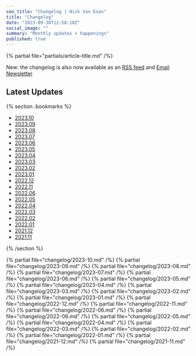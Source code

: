 ```yaml
---
seo_title: "Changelog | Nick Van Exan"
title: "Changelog"
date: "2023-09-30T12:58:10Z"
social_image: ""
summary: "Monthly updates + happenings"
published: true
---
```


{% partial file="partials/article-title.md" /%}

New: the changelog is also now available as an [RSS feed](/feed.xml) and [Email Newsletter](https://buttondown.email/nickvanexan)

## Latest Updates

{% section .bookmarks %}

- [2023.10](#october-2023)
- [2023.09](#september-2023)
- [2023.08](#august-2023)
- [2023.07](#july-2023)
- [2023.06](#june-2023)
- [2023.05](#may-2023)
- [2023.04](#april-2023)
- [2023.03](#march-2023)
- [2023.02](#february-2023)
- [2023.01](#january-2023)
- [2022.12](#december-2022)
- [2022.11](#november-2022)
- [2022.06](#june-2022)
- [2022.05](#may-2022)
- [2022.04](#april-2022)
- [2022.03](#march-2022)
- [2022.02](#february-2022)
- [2022.01](#january-2022)
- [2021.12](#december-2021)
- [2021.11](#november-2021)

{% /section %}

{% partial file="changelog/2023-10.md" /%}
{% partial file="changelog/2023-09.md" /%}
{% partial file="changelog/2023-08.md" /%}
{% partial file="changelog/2023-07.md" /%}
{% partial file="changelog/2023-06.md" /%}
{% partial file="changelog/2023-05.md" /%}
{% partial file="changelog/2023-04.md" /%}
{% partial file="changelog/2023-03.md" /%}
{% partial file="changelog/2023-02.md" /%}
{% partial file="changelog/2023-01.md" /%}
{% partial file="changelog/2022-12.md" /%}
{% partial file="changelog/2022-11.md" /%}
{% partial file="changelog/2022-06.md" /%}
{% partial file="changelog/2022-06.md" /%}
{% partial file="changelog/2022-05.md" /%}
{% partial file="changelog/2022-04.md" /%}
{% partial file="changelog/2022-03.md" /%}
{% partial file="changelog/2022-02.md" /%}
{% partial file="changelog/2022-01.md" /%}
{% partial file="changelog/2021-12.md" /%}
{% partial file="changelog/2021-11.md" /%}
